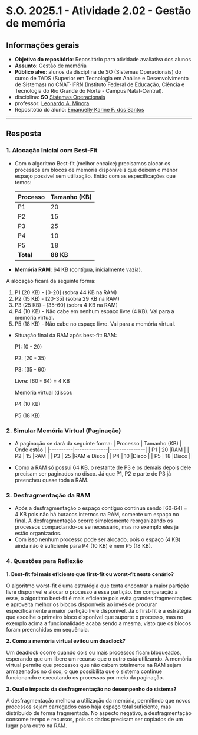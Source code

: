 # S.O. 2025.1 - Atividade 2.02 - Gestão de memória

## Informações gerais

- **Objetivo do repositório**: Repositório para atividade avaliativa dos alunos
- **Assunto**: Gestão de memória
- **Público alvo**: alunos da disciplina de SO (Sistemas Operacionais) do curso de TADS (Superior em Tecnologia em Análise e Desenvolvimento de Sistemas) no CNAT-IFRN (Instituto Federal de Educação, Ciência e Tecnologia do Rio Grande do Norte - Campus Natal-Central).
- disciplina: **SO** [Sistemas Operacionais](https://github.com/sistemas-operacionais/)
- professor: [Leonardo A. Minora](https://github.com/leonardo-minora)
- Repositótio do aluno: [Emanuelly Karine F. dos Santos](https://github.com/emanuellykarine)

---

## Resposta

### 1. Alocação Inicial com Best-Fit
- Com o algoritmo Best-fit (melhor encaixe) precisamos alocar os processos em blocos de memória disponíveis que deixem o menor espaço possível sem utilização. Então com as especificações que temos: 

    | Processo | Tamanho (KB) |
    |----------|-------------|
    | P1       | 20          |
    | P2       | 15          |
    | P3       | 25          |
    | P4       | 10          |
    | P5       | 18          |
    | **Total**| **88 KB**   |

- **Memória RAM**: 64 KB (contígua, inicialmente vazia).  

A alocação ficará da seguinte forma:
1. P1 (20 KB) - [0-20] (sobra 44 KB na RAM)
2. P2 (15 KB) - [20-35] (sobra 29 KB na RAM)
3. P3 (25 KB) - [35-60] (sobra 4 KB na RAM)
4. P4 (10 KB) - Não cabe em nenhum espaço livre (4 KB). Vai para a memória virtual.
5. P5 (18 KB) - Não cabe no espaço livre. Vai para a memória virtual.

- Situação final da RAM após best-fit:
    RAM:
    
    P1: [0 - 20)
    
    P2: [20 - 35)
    
    P3: [35 - 60)
    
    Livre: [60 - 64) = 4 KB

    Memória virtual (disco):
    
    P4 (10 KB)
    
    P5 (18 KB)

### 2. Simular Memória Virtual (Paginação)
- A paginação se dará da seguinte forma:
    | Processo | Tamanho (KB) | Onde estão    |
    |----------|--------------|---------------|
    | P1       | 20           |RAM            |
    | P2       | 15           |RAM            |
    | P3       | 25           |RAM e Disco    | 
    | P4       | 10           |Disco          | 
    | P5       | 18           |Disco          |

- Como a RAM só possui 64 KB, o restante de P3 e os demais depois dele precisam ser paginados no disco. Já que P1, P2 e parte de P3 já preencheu quase toda a RAM.

### 3. Desfragmentação da RAM
- Após a desfragmentação o espaço contíguo continua sendo [60-64] = 4 KB pois não há buracos internos na RAM, somente um espaço no final. A desfragmentação ocorre simplesmente reorganizando os processos compactando-os se necessário, mas no exemplo eles já estão organizados.
- Com isso nenhum processo pode ser alocado, pois o espaço (4 KB) ainda não é suficiente para P4 (10 KB) e nem P5 (18 KB).

 ### 4. Questões para Reflexão
**1. Best-fit foi mais eficiente que first-fit ou worst-fit neste cenário?**

O algoritmo worst-fit é uma estratégia que tenta encontrar a maior partição livre disponível e alocar o processo a essa partição. Em comparação a esse, o algoritmo best-fit é mais eficiente pois evita grandes fragmentações e aproveita melhor os blocos disponíveis ao invés de procurar especificamente a maior partição livre disponível. Já o first-fit é a estratégia que escolhe o primeiro bloco disponível que suporte o processo, mas no exemplo acima a funcionalidade acaba sendo a mesma, visto que os blocos foram preenchidos em sequência.

**2. Como a memória virtual evitou um deadlock?**

Um deadlock ocorre quando dois ou mais processos ficam bloqueados, esperando que um libere um recurso que o outro está utilizando. A memória virtual permite que processos que não cabem totalmente na RAM sejam armazenados no disco, o que possibilita que o sistema continue funcionando e executando os processos por meio da paginação.

**3. Qual o impacto da desfragmentação no desempenho do sistema?**

A desfragmentação melhora a utilização da memória, permitindo que novos processos sejam carregados caso haja espaço total suficiente, mas distribuído de forma fragmentada. No aspecto negativo, a desfragmentação consome tempo e recursos, pois os dados precisam ser copiados de um lugar para outro na RAM.
